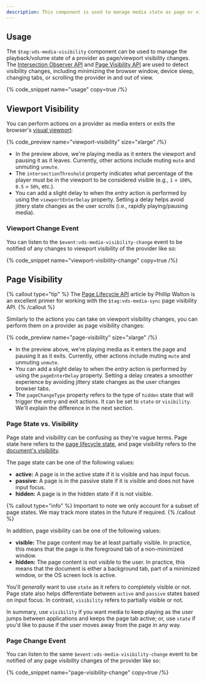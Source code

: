 ```yaml
---
description: This component is used to manage media state as page or viewport visibility changes.
---
```


## Usage

The `$tag:vds-media-visibility` component can be used to manage the playback/volume state of a provider
as page/viewport visibility changes. The
[Intersection Observer API](https://developer.mozilla.org/en-US/docs/Web/API/Intersection_Observer_API)
and [Page Visibility API](https://developer.mozilla.org/en-US/docs/Web/API/Page_Visibility_API) are
used to detect visibility changes, including minimizing the browser window, device sleep,
changing tabs, or scrolling the provider in and out of view.

{% code_snippet name="usage" copy=true /%}

## Viewport Visibility

You can perform actions on a provider as media enters or exits the browser's
[visual viewport](https://developer.mozilla.org/en-US/docs/Glossary/Viewport):

{% code_preview name="viewport-visibility" size="xlarge" /%}

- In the preview above, we're playing media as it enters the viewport and pausing it as it leaves.
  Currently, other actions include muting `mute` and unmuting `unmute`.
- The `intersectionThreshold` property indicates what percentage of the player must be in the
  viewport to be considered visible (e.g., `1` = `100%`, `0.5` = `50%`, etc.).
- You can add a slight delay to when the _entry_ action is performed by using
  the `viewportEnterDelay` property. Setting a delay helps avoid jittery state changes as
  the user scrolls (i.e., rapidly playing/pausing media).

### Viewport Change Event

You can listen to the `$event:vds-media-visibility-change` event to be notified of any changes
to viewport visibility of the provider like so:

{% code_snippet name="viewport-visibility-change" copy=true /%}

## Page Visibility

{% callout type="tip" %}
The [Page Lifecycle API](https://developers.google.com/web/updates/2018/07/page-lifecycle-api)
article by Phillip Walton is an excellent primer for working with the `$tag:vds-media-sync`
page visibility API.
{% /callout %}

Similarly to the actions you can take on viewport visibility changes, you can perform them on a
provider as page visibility changes:

{% code_preview name="page-visibility" size="xlarge" /%}

- In the preview above, we're playing media as it enters the page and pausing it as it exits.
  Currently, other actions include muting `mute` and unmuting `unmute`.
- You can add a slight delay to when the _entry_ action is performed by using
  the `pageEnterDelay` property. Setting a delay creates a smoother experience by
  avoiding jittery state changes as the user changes browser tabs.
- The `pageChangeType` property refers to the type of `hidden` state that will trigger the entry
  and exit actions. It can be set to `state` or `visibility`. We'll explain the difference in the
  next section.

### Page State vs. Visibility

Page state and visibility can be confusing as they're vague terms. Page state here refers
to the [page lifecycle state](https://developers.google.com/web/updates/2018/07/page-lifecycle-api#overview_of_page_lifecycle_states_and_events),
and page visibility refers to the [document's visibility](https://developer.mozilla.org/en-US/docs/Web/API/Document/visibilityState).

The page state can be one of the following values:

- **active:** A page is in the active state if it is visible and has input focus.
- **passive:** A page is in the passive state if it is visible and does not have input focus.
- **hidden:** A page is in the hidden state if it is not visible.

{% callout type="info" %}
Important to note we only account for a subset of page states. We may track more states in the
future if required.
{% /callout %}

In addition, page visibility can be one of the following values:

- **visible:** The page content may be at least partially visible. In practice, this means that
  the page is the foreground tab of a non-minimized window.
- **hidden:** The page content is not visible to the user. In practice, this means that the
  document is either a background tab, part of a minimized window, or the OS screen lock is
  active.

You'll _generally_ want to use `state` as it refers to completely visible or not. Page state
also helps differentiate between `active` and `passive` states based on input focus. In contrast,
`visibility` refers to partially visible or not.

In summary, use `visibility` if you want media to keep playing as the user jumps between
applications and keeps the page tab active; or, use `state` if you'd like to pause if the user
moves away from the page in any way.

### Page Change Event

You can listen to the same `$event:vds-media-visibility-change` event to be notified of any page
visibility changes of the provider like so:

{% code_snippet name="page-visibility-change" copy=true /%}
